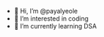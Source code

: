 - 👋 Hi, I’m @payalyeole
- 👀 I’m interested in coding 
- 🌱 I’m currently learning DSA 

<!---
payalyeole/payalyeole is a ✨ special ✨ repository because its `README.md` (this file) appears on your GitHub profile.
You can click the Preview link to take a look at your changes.
--->
